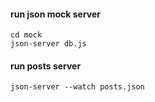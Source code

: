 #### run json mock server
`cd mock`  
`json-server db.js`

#### run posts server
`json-server --watch posts.json`